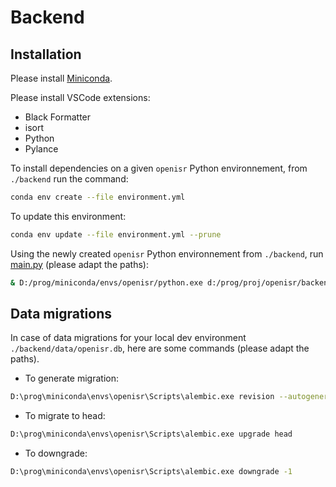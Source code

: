 # Backend

## Installation

Please install [Miniconda](https://docs.conda.io/projects/miniconda/en/latest/index.html).

Please install VSCode extensions:

- Black Formatter
- isort
- Python
- Pylance

To install dependencies on a given `openisr` Python environnement, from `./backend` run the command:

```bash
conda env create --file environment.yml
```

To update this environment:

```bash
conda env update --file environment.yml --prune
```

Using the newly created `openisr` Python environnement from `./backend`, run [main.py](.\src\main.py) (please adapt the paths):

```bash
& D:/prog/miniconda/envs/openisr/python.exe d:/prog/proj/openisr/backend/src/main.py
```

## Data migrations

In case of data migrations for your local dev environment `./backend/data/openisr.db`, here are some commands (please adapt the paths).

- To generate migration:

```bash
D:\prog\miniconda\envs\openisr\Scripts\alembic.exe revision --autogenerate
```

- To migrate to head:

```bash
D:\prog\miniconda\envs\openisr\Scripts\alembic.exe upgrade head
```

- To downgrade:

```bash
D:\prog\miniconda\envs\openisr\Scripts\alembic.exe downgrade -1
```

